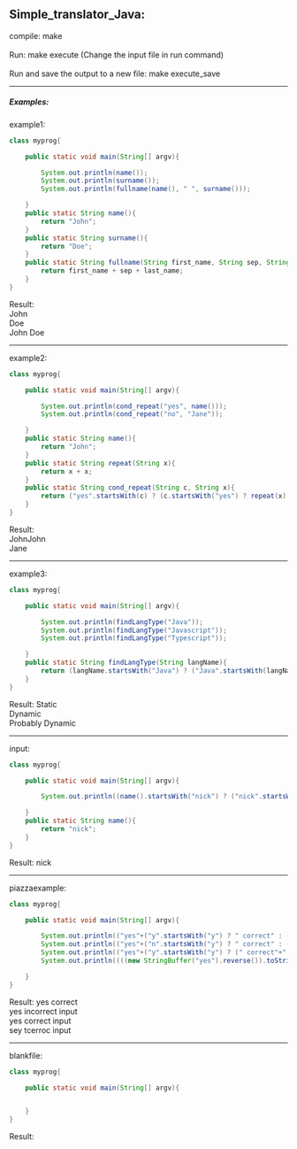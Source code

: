 ## Simple_translator_Java:

compile: make\
\
Run: make execute (Change the input file in run command)\
\
Run and save the output to a new file: make execute_save

----------------------------------------------------------------------------------------------------------------------------------

##### Examples:

example1:
```java
class myprog{

	public static void main(String[] argv){

		System.out.println(name());
		System.out.println(surname());
		System.out.println(fullname(name(), " ", surname()));

	}
	public static String name(){
		return "John";
	}
	public static String surname(){
		return "Doe";
	}
	public static String fullname(String first_name, String sep, String last_name){
		return first_name + sep + last_name;
	}
}
```
Result: 
\
John\
Doe\
John Doe

----------------------------------------------------------------------------------------------------------------------------------
example2: 
```java
class myprog{

	public static void main(String[] argv){

		System.out.println(cond_repeat("yes", name()));
		System.out.println(cond_repeat("no", "Jane"));

	}
	public static String name(){
		return "John";
	}
	public static String repeat(String x){
		return x + x;
	}
	public static String cond_repeat(String c, String x){
		return ("yes".startsWith(c) ? (c.startsWith("yes") ? repeat(x) : x) : x);
	}
}
```
Result: 
\
JohnJohn\
Jane

----------------------------------------------------------------------------------------------------------------------------------
example3:
```java
class myprog{

	public static void main(String[] argv){

		System.out.println(findLangType("Java"));
		System.out.println(findLangType("Javascript"));
		System.out.println(findLangType("Typescript"));

	}
	public static String findLangType(String langName){
		return (langName.startsWith("Java") ? ("Java".startsWith(langName) ? "Static" : (((new StringBuffer(langName).reverse()).toString()).startsWith(((new StringBuffer("script").reverse()).toString())) ? "Dynamic" : "Unknown")) : (((new StringBuffer(langName).reverse()).toString()).startsWith(((new StringBuffer("script").reverse()).toString())) ? "Probably Dynamic" : "Unknown"));
	}
}
```
Result:
Static\
Dynamic\
Probably Dynamic

----------------------------------------------------------------------------------------------------------------------------------
input:
```java
class myprog{

	public static void main(String[] argv){

		System.out.println((name().startsWith("nick") ? ("nick".startsWith(name()) ? "nick" : "unknown") : "unknown"));

	}
	public static String name(){
		return "nick";
	}
}
```
Result:
nick

----------------------------------------------------------------------------------------------------------------------------------
piazzaexample: 
```java
class myprog{

	public static void main(String[] argv){

		System.out.println(("yes"+("y".startsWith("y") ? " correct" : (" incorrect"+" input"))));
		System.out.println(("yes"+("n".startsWith("y") ? " correct" : (" incorrect"+" input"))));
		System.out.println(("yes"+("y".startsWith("y") ? (" correct"+" input") : " incorrect")));
		System.out.println((((new StringBuffer("yes").reverse()).toString())+("y".startsWith("y") ? (((new StringBuffer("correct ").reverse()).toString())+" input") : " incorrect")));

	}
}
```
Result: 
yes correct\
yes incorrect input\
yes correct input\
sey tcerroc input

----------------------------------------------------------------------------------------------------------------------------------
blankfile:
```java
class myprog{

	public static void main(String[] argv){


	}
}
```
Result: 



